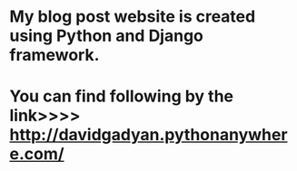 # My blog post website is created using Python and Django framework.

# You can find following by the link>>>> http://davidgadyan.pythonanywhere.com/
